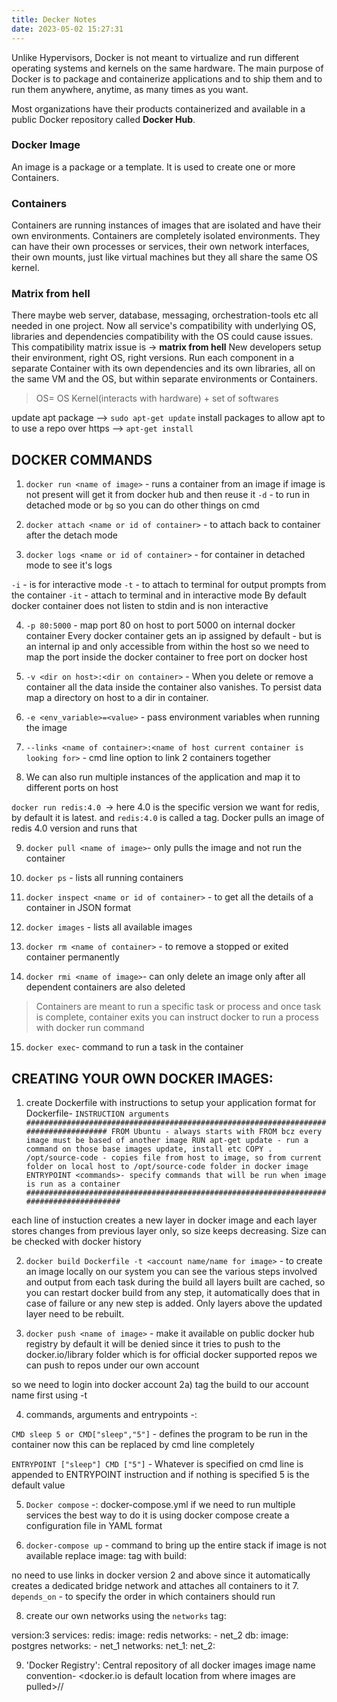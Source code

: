 ```yaml
---
title: Decker Notes
date: 2023-05-02 15:27:31
---
```

Unlike Hypervisors, Docker is not meant to virtualize and run different operating systems and kernels on the same hardware. The main purpose of Docker is to package and containerize applications and to ship them and to run them anywhere, anytime, as many times as you want.

Most organizations have their products containerized and available in a public Docker repository called **Docker Hub**.

### Docker Image
An image is a package or a template. It is used to create one or more Containers. 

### Containers
Containers are running instances of images that are isolated and have their own environments. Containers are completely isolated environments. They can have their own processes or services, their own network interfaces, their own mounts, just like virtual machines but they all share the same OS kernel.

### Matrix from hell
There maybe web server, database, messaging, orchestration-tools etc all needed in one project. Now all service's compatibility with underlying OS, libraries and dependencies compatibility with the OS could cause issues. This compatibility matrix issue is -> **matrix from hell**
New developers setup their environment, right OS, right versions. Run each component in a separate Container with its own dependencies and its own libraries, all on the same VM and the OS, but within separate environments or Containers. 

> OS= OS Kernel(interacts with hardware) + set of softwares

update apt package --> `sudo apt-get update`
install packages to allow apt to to use a repo over https --> `apt-get install` 

## DOCKER COMMANDS

1. `docker run <name of image>` - runs a container from an image
if image is not present will get it from docker hub and then reuse it
        `-d` - to run in detached mode or `bg` so you can do other things on cmd

2. `docker attach <name or id of container>` - to attach back to container after the detach mode
3. `docker logs <name or id of container>` - for container in detached mode to see it's logs


`-i` - is for interactive mode
`-t` - to attach to terminal for output prompts from the container
`-it` - attach to terminal and in interactive mode
By default docker container does not listen to stdin and is non interactive 

4. `-p 80:5000` - map port 80 on host to port 5000 on internal docker container
 Every docker container gets an ip assigned by default - but is an internal ip and only accessible from within the host
 so we need to map the port inside the docker container to free port on docker host

5. `-v <dir on host>:<dir on container>` - When you delete or remove a container all the data inside the container also vanishes. To persist data map a directory on host to a dir in container.
 
6. `-e <env_variable>=<value>` - pass environment variables when running the image

7. `--links <name of container>:<name of host current container is looking for>` - cmd line option to link 2 containers together


8. We can also run multiple instances of the application and map it to different ports on host
 
`docker run redis:4.0 `-> here 4.0 is the specific version we want for redis, by default it is latest. and `redis:4.0` is called a tag. Docker pulls an image of redis 4.0 version and runs that 

9. `docker pull <name of image>`- only pulls the image and not run the container

10. `docker ps` - lists all running containers

11. `docker inspect <name or id of container>` - to get all the details of a container in JSON format

12. `docker images` - lists all available images

13. `docker rm <name of container>` - to remove a stopped or exited container permanently

14. `docker rmi <name of image>`- can only delete an image only after all dependent containers are also deleted


> Containers are meant to run a specific task or process and once task is complete, container exits
you can instruct docker to run a process with docker run command

15. `docker exec`- command to run a task in the container


## CREATING YOUR OWN DOCKER IMAGES:
1. create Dockerfile with instructions to setup your application
format for Dockerfile-
`INSTRUCTION arguments
#####################################################################################
FROM Ubuntu - always starts with FROM bcz every image must be based of another image
RUN apt-get update - run a command on those base images update, install etc
COPY . /opt/source-code - copies file from host to image, so from current folder on local host to /opt/source-code folder in docker image
ENTRYPOINT <commands>- specify commands that will be run when image is run as a container
########################################################################################`

each line of instuction creates a new layer in docker image and 
each layer stores changes from previous layer only, so size keeps decreasing. Size can be checked with
docker history <name of image>

2. `docker build Dockerfile -t <account name/name for image>` - to create an image locally on our system
you can see the various steps involved and output from each task during the build
all layers built are cached, so you can restart docker build from any step, it automatically does that in case of failure or any new step is added. Only layers above the updated layer need to be rebuilt.

3. `docker push <name of image>` - make it available on public docker hub registry
by default it will be denied since it tries to push to the docker.io/library folder which is for official docker supported repos
we can push to repos under our own account 

so we need to login into docker account
2a) tag the build to our account name first using -t

4. commands, arguments and entrypoints -:

`CMD sleep 5 or
CMD["sleep","5"]` - defines the program to be run in the container
now this can be replaced by cmd line completely

`ENTRYPOINT ["sleep"]
CMD ["5"]` - 
Whatever is specified on cmd  line is appended to ENTRYPOINT instruction and if nothing is specified 5 is the default value


5. `Docker compose` -: docker-compose.yml
if we need to run multiple services the best way to do it is using docker compose
create a configuration file in YAML format 

6. `docker-compose up` - command to bring up the entire stack
if image is not available replace image:<image name> tag with build:<folder where application code and Dockerfile to build image is stored>

no need to use links in docker version 2 and above since it automatically creates a dedicated bridge network and attaches all containers to it
7. `depends_on` - to specify the order in which containers should run

8. create our own networks using the `networks` tag:

version:3
services:
	 redis:
		image: redis
		networks: 
			- net_2
	 db:
		image: postgres
		networks: 
			- net_1
networks: 
	net_1:
	net_2:
	

9. 'Docker Registry': Central repository of all docker images
image name convention- <docker.io is default location from where images are pulled>/<user or account name>/<image or repository name>


